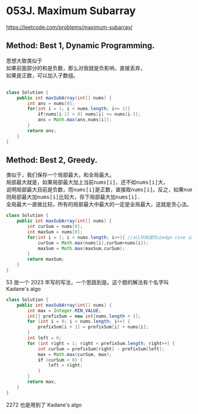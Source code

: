 # 053J. Maximum Subarray

https://leetcode.com/problems/maximum-subarray/

## Method: Best 1, Dynamic Programming.

<pre>
思想大致类似于
如果前面部分的和是负数，那么对我就是负影响，直接丢弃，
如果是正数，可以加入子数组。

</pre>

```Java
class Solution {
    public int maxSubArray(int[] nums) {
        int ans = nums[0];
        for(int i = 1; i < nums.length; i+= 1){
            if(nums[i-1] > 0) nums[i] += nums[i-1];
            ans = Math.max(ans,nums[i]);
        }
        return ans;
    }
}
```

## Method: Best 2, Greedy.

<pre>
类似于，我们保存一个局部最大，和全局最大。
局部最大就是，如果局部最大加上当前nums[i]，还不如nums[i]大，
说明局部最大目前是负数，而nums[i]是正数，直接取nums[i]。反之，如果nums[i]是负数，
则局部最大加nums[i]比较大，存下局部最大加nums[i].
全局最大一直做比较，所有的局部最大中最大的一定是全局最大，这就是贪心法。
</pre>

```Java
class Solution {
    public int maxSubArray(int[] nums) {
        int curSum = nums[0];
        int maxSum = nums[0];
        for(int i = 1; i < nums.length; i++){ //从1开始是防止edge case 以免写开头的 if return
            curSum = Math.max(nums[i],curSum+nums[i]);
            maxSum = Math.max(maxSum,curSum);
        }
        return maxSum;
    }
}
```

53 放一个 2023 年写的写法，一个思路到是。这个题的解法有个名字叫 Kadane's algo

```java
class Solution {
    public int maxSubArray(int[] nums) {
        int max = Integer.MIN_VALUE;
        int[] prefixSum = new int[nums.length + 1];
        for (int i = 0; i < nums.length; i++) {
            prefixSum[i + 1] = prefixSum[i] + nums[i];
        }
        int left = 0;
        for (int right = 1; right < prefixSum.length; right++) {
            int curSum = prefixSum[right] - prefixSum[left];
            max = Math.max(curSum, max);
            if (curSum < 0) {
                left = right;
            }
        }
        return max;
    }
}
```

2272 也是用到了 Kadane's algo
